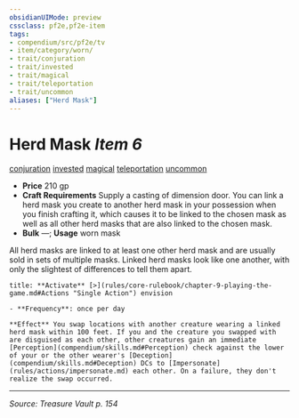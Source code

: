 ```yaml
---
obsidianUIMode: preview
cssclass: pf2e,pf2e-item
tags:
- compendium/src/pf2e/tv
- item/category/worn/
- trait/conjuration
- trait/invested
- trait/magical
- trait/teleportation
- trait/uncommon
aliases: ["Herd Mask"]
---
```

# Herd Mask *Item 6*  
[conjuration](conjuration.md "Conjuration School Trait")  [invested](invested.md "Invested Item Trait")  [magical](magical.md "Magical Item Trait")  [teleportation](teleportation.md "Teleportation Effect Trait")  [uncommon](uncommon.md "Uncommon Rarity Trait")  

- **Price** 210 gp
- **Craft Requirements** Supply a casting of dimension door. You can link a herd mask you create to another herd mask in your possession when you finish crafting it, which causes it to be linked to the chosen mask as well as all other herd masks that are also linked to the chosen mask.
- **Bulk** —; **Usage** worn mask

All herd masks are linked to at least one other herd mask and are usually sold in sets of multiple masks. Linked herd masks look like one another, with only the slightest of differences to tell them apart.

```ad-embed-ability
title: **Activate** [>](rules/core-rulebook/chapter-9-playing-the-game.md#Actions "Single Action") envision

- **Frequency**: once per day

**Effect** You swap locations with another creature wearing a linked herd mask within 100 feet. If you and the creature you swapped with are disguised as each other, other creatures gain an immediate [Perception](compendium/skills.md#Perception) check against the lower of your or the other wearer's [Deception](compendium/skills.md#Deception) DCs to [Impersonate](rules/actions/impersonate.md) each other. On a failure, they don't realize the swap occurred.
```


---
*Source: Treasure Vault p. 154*